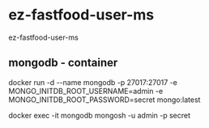 # ez-fastfood-user-ms
ez-fastfood-user-ms




## mongodb - container

docker run -d --name mongodb  -p 27017:27017 -e MONGO_INITDB_ROOT_USERNAME=admin -e MONGO_INITDB_ROOT_PASSWORD=secret mongo:latest

docker exec -it mongodb mongosh -u admin -p secret
